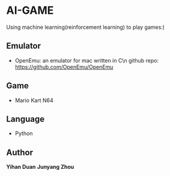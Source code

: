 # AI-GAME
Using machine learning(reinforcement learning) to play games:)

## Emulator
* OpenEmu: an emulator for mac written in C\n
github repo: https://github.com/OpenEmu/OpenEmu

## Game
* Mario Kart N64

## Language
* Python

## Author
**Yihan Duan**
**Junyang Zhou**
